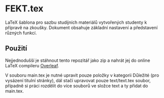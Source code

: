 # FEKT.tex
LaTeX šablona pro sazbu studijních materiálů vytvořených studenty k přípravě na zkoušky. Dokument obsahuje základní nastavení a představení různých funkcí.

## Použití
Nejjednodušší je stáhnout tento repozitář jako zip a nahrát jej do online LaTeX compileru [Overleaf](https://overleaf.com). 

V souboru main.tex je nutné upravit pouze položky v kategorii Důležité (pro vysázení titulní stránky), dál stačí upravovat pouze text/text.tex soubor, případně si práci rozdělit do více souborů ve složce text a ty přidat do main.tex.

